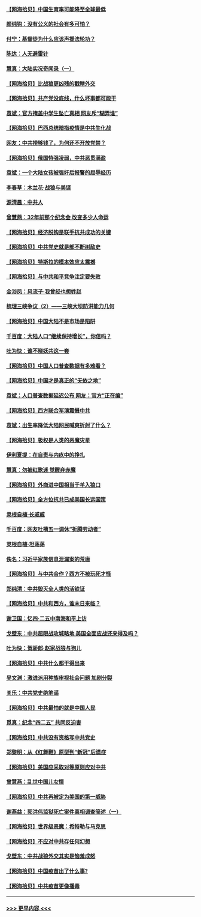 #### [【网海拾贝】中国生育率可能降至全球最低](../pages/nsc993/n12948793.md?t=05150752) 
#### [颜纯钩：没有公义的社会有多可怕？](../pages/nsc993/n12947626.md?t=05150752) 
#### [付宁：基督徒为什么应该声援法轮功？](../pages/nsc993/n12947233.md?t=05150752) 
#### [陈达：人无避雷针](../pages/nsc993/n12947098.md?t=05150752) 
#### [慧真：大陆实况奇闻录（一）](../pages/nsc993/n12945811.md?t=05150752) 
#### [【网海拾贝】比战狼更凶残的戳瞎外交](../pages/nsc993/n12945717.md?t=05150752) 
#### [【网海拾贝】共产党没底线，什么坏事都可能干](../pages/nsc993/n12942090.md?t=05150752) 
#### [袁斌：官方掩盖中学生坠亡真相 网友斥“糊弄谁”](../pages/nsc993/n12942029.md?t=05150752) 
#### [【网海拾贝】巴西总统暗指疫情是中共生化战](../pages/nsc993/n12938999.md?t=05150752) 
#### [网友：中共捞够钱了，为何还不开放党禁？](../pages/nsc993/n12938952.md?t=05150752) 
#### [【网海拾贝】俄国恃强凌弱，中共恶贯满盈](../pages/nsc993/n12936626.md?t=05150752) 
#### [袁斌：一个大陆女孩被强奸后报警的屈辱经历](../pages/nsc993/n12936547.md?t=05150752) 
#### [李春草：木兰花·战狼与美谍](../pages/nsc993/n12935995.md?t=05150752) 
#### [源清晨：中共人](../pages/nsc993/n12935589.md?t=05150752) 
#### [曾慧燕：32年前那个纪念会 改变多少人命运](../pages/nsc993/n12934233.md?t=05150752) 
#### [【网海拾贝】经济脱钩是联手抗共成功的关键](../pages/nsc993/n12934176.md?t=05150752) 
#### [【网海拾贝】中共党史就是部不断树敌史](../pages/nsc993/n12932844.md?t=05150752) 
#### [【网海拾贝】特斯拉的模本效应太震撼](../pages/nsc993/n12925626.md?t=05150752) 
#### [【网海拾贝】与中共和平竞争注定要失败](../pages/nsc993/n12923326.md?t=05150752) 
#### [金浴凤：风流子‧我曾经也想姓赵](../pages/nsc993/n12920911.md?t=05150752) 
#### [梳理三峡争议（2）——三峡大坝防洪能力几何](../pages/nsc993/n12920173.md?t=05150752) 
#### [【网海拾贝】中国大陆不是市场是陷阱](../pages/nsc993/n12920143.md?t=05150752) 
#### [千百度：大陆人口“继续保持增长”，你信吗？](../pages/nsc993/n12918946.md?t=05150752) 
#### [吐为快：谁不晓妖共这一套](../pages/nsc993/n12918941.md?t=05150752) 
#### [【网海拾贝】中国人口普查数据有多难看？](../pages/nsc993/n12917822.md?t=05150752) 
#### [【网海拾贝】中国才是真正的“无依之地”](../pages/nsc993/n12915845.md?t=05150752) 
#### [袁斌：人口普查数据延迟公布 网友：官方“正在编”](../pages/nsc993/n12915748.md?t=05150752) 
#### [【网海拾贝】西方联合军演震慑中共](../pages/nsc993/n12913466.md?t=05150752) 
#### [袁斌：出生率降低大陆网民喊爽折射了什么？](../pages/nsc993/n12913365.md?t=05150752) 
#### [【网海拾贝】极权是人类的恶魔灾星](../pages/nsc993/n12910697.md?t=05150752) 
#### [伊利夏提：在自责与内疚中的挣扎](../pages/nsc993/n12910493.md?t=05150752) 
#### [慧真：勿被红歌迷 觉醒弃赤魔](../pages/nsc993/n12910485.md?t=05150752) 
#### [【网海拾贝】外商进中国相当于羊入狼口](../pages/nsc993/n12908274.md?t=05150752) 
#### [【网海拾贝】全方位抗共已成美国长远国策](../pages/nsc993/n12906878.md?t=05150752) 
#### [灵根自植‧长戚戚](../pages/nsc993/n12905585.md?t=05150752) 
#### [千百度：网友吐槽五一调休“折腾劳动者”](../pages/nsc993/n12905934.md?t=05150752) 
#### [灵根自植‧坦荡荡](../pages/nsc993/n12905562.md?t=05150752) 
#### [佚名：习近平家族信息泄漏案的荒唐](../pages/nsc993/n12904705.md?t=05150752) 
#### [【网海拾贝】与中共合作？西方不被玩死才怪](../pages/nsc993/n12903873.md?t=05150752) 
#### [郑纯清：中共毁灭全人类的活铁证](../pages/nsc993/n12903785.md?t=05150752) 
#### [【网海拾贝】中共和西方，谁末日来临？](../pages/nsc993/n12903482.md?t=05150752) 
#### [谢卫国：忆四‧二五中南海和平上访](../pages/nsc993/n12902192.md?t=05150752) 
#### [戈壁东：中共超限战攻城略地 美国全面应战还来得及吗？](../pages/nsc993/n12902297.md?t=05150752) 
#### [吐为快：贺骄郎‧赵家战狼与狗儿](../pages/nsc993/n12902280.md?t=05150752) 
#### [【网海拾贝】中共什么都干得出来](../pages/nsc993/n12897500.md?t=05150752) 
#### [吴文渊：激进派用种族审视社会问题 加剧分裂](../pages/nsc993/n12893881.md?t=05150752) 
#### [关乐：中共党史绝笔谣](../pages/nsc993/n12897270.md?t=05150752) 
#### [【网海拾贝】中共最怕的就是中国人民](../pages/nsc993/n12894705.md?t=05150752) 
#### [觅真：纪念“四二五” 共同反迫害](../pages/nsc993/n12894553.md?t=05150752) 
#### [【网海拾贝】中共没有资格写中共党史](../pages/nsc993/n12892231.md?t=05150752) 
#### [郑黎明：从《红舞鞋》原型到“新冠”后遗症](../pages/nsc993/n12890469.md?t=05150752) 
#### [【网海拾贝】美国应采取对等原则应对中共](../pages/nsc993/n12889176.md?t=05150752) 
#### [曾慧燕：乱世中国儿女情](../pages/nsc993/n12887931.md?t=05150752) 
#### [【网海拾贝】中共再被定为美国的第一威胁](../pages/nsc993/n12887580.md?t=05150752) 
#### [谢燕益：郭洪伟监狱死亡案件真相调查简述（一）](../pages/nsc993/n12885648.md?t=05150752) 
#### [【网海拾贝】世界级恶魔：希特勒与马克思](../pages/nsc993/n12884062.md?t=05150752) 
#### [【网海拾贝】不应对中共存任何幻想](../pages/nsc993/n12881460.md?t=05150752) 
#### [戈壁东：中共战狼外交其实是恼羞成怒](../pages/nsc993/n12880392.md?t=05150752) 
#### [【网海拾贝】中国疫苗出了什么事?](../pages/nsc993/n12879124.md?t=05150752) 
#### [【网海拾贝】中共疫苗更像播毒](../pages/nsc993/n12876631.md?t=05150752) 

----
#### [ >>> 更早内容 <<< ](../indexes/nsc993-earlier.md)
